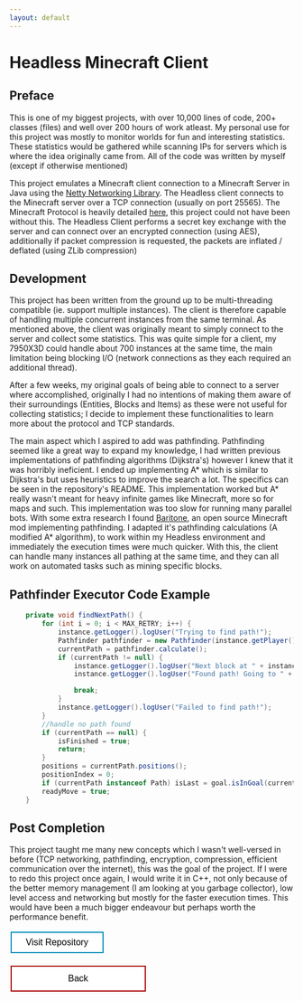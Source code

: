```yaml
---
layout: default
---
```


# Headless Minecraft Client

## Preface
This is one of my biggest projects, with over 10,000 lines of code, 200+ classes (files) and well over 200 hours of work atleast. My personal use for this project was mostly to monitor worlds for fun and interesting statistics. These statistics would be gathered while scanning IPs for servers which is where the idea originally came from. All of the code was written by myself (except if otherwise mentioned)

This project emulates a Minecraft client connection to a Minecraft Server in Java using the [Netty Networking Library](https://netty.io/). The Headless client connects to the Minecraft server over a TCP connection (usually on port 25565). The Minecraft Protocol is heavily detailed [here](https://wiki.vg/), this project could not have been without this. The Headless Client performs a secret key exchange with the server and can connect over an encrypted connection (using AES), additionally if packet compression is requested, the packets are inflated / deflated (using ZLib compression)

## Development



This project has been written from the ground up to be multi-threading compatible (ie. support multiple instances). The client is therefore capable of handling multiple concurrent instances from the same terminal. As mentioned above, the client was originally meant to simply connect to the server and collect some statistics. This was quite simple for a client, my 7950X3D could handle about 700 instances at the same time, the main limitation being blocking I/O (network connections as they each required an additional thread).

After a few weeks, my original goals of being able to connect to a server where accomplished, originally I had no intentions of making them aware of their surroundings (Entities, Blocks and Items) as these were not useful for collecting statistics; I decide to implement these functionalities to learn more about the protocol and TCP standards.

The main aspect which I aspired to add was pathfinding. Pathfinding seemed like a great way to expand my knowledge, I had written previous implementations of pathfinding algorithms (Dijkstra's) however I knew that it was horribly ineficient. I ended up implementing A* which is similar to Dijkstra's but uses heuristics to improve the search a lot. The specifics can be seen in the repository's README. This implementation worked but A* really wasn't meant for heavy infinite games like Minecraft, more so for maps and such. This implementation was too slow for running many parallel bots. With some extra research I found [Baritone](https://github.com/cabaletta/baritone), an open source Minecraft mod implementing pathfinding. I adapted it's pathfinding calculations (A modified A* algorithm), to work within my Headless environment and immediately the execution times were much quicker. With this, the client can handle many instances all pathing at the same time, and they can all work on automated tasks such as mining specific blocks. 

## Pathfinder Executor Code Example
```java
    private void findNextPath() {
        for (int i = 0; i < MAX_RETRY; i++) {
            instance.getLogger().logUser("Trying to find path!");
            Pathfinder pathfinder = new Pathfinder(instance.getPlayer().getBlockPos(), goal, new CalculationContext(instance.getWorld(), new BlockBreakTickCache(instance.getPlayer().getInventory())));
            currentPath = pathfinder.calculate();
            if (currentPath != null) {
                instance.getLogger().logUser("Next block at " + instance.getWorld().getBlock(currentPath.positions().getLast()));
                instance.getLogger().logUser("Found path! Going to " + currentPath.positions().getLast() + " type : " + instance.getWorld().getBlock(currentPath.positions().getLast()));

                break;
            }
            instance.getLogger().logUser("Failed to find path!");
        }
        //handle no path found
        if (currentPath == null) {
            isFinished = true;
            return;
        }
        positions = currentPath.positions();
        positionIndex = 0;
        if (currentPath instanceof Path) isLast = goal.isInGoal(currentPath.getDest());
        readyMove = true;
    }
```

## Post Completion

This project taught me many new concepts which I wasn't well-versed in before (TCP networking, pathfinding, encryption, compression, efficient communication over the internet), this was the goal of the project. If I were to redo this project once again, I would write it in C++, not only because of the better memory management (I am looking at you garbage collector), low level access and networking but mostly for the faster execution times. This would have been a much bigger endeavour but perhaps worth the performance benefit.



<style>
.button {
  border: none;
  color: white;
  text-align: center;
  text-decoration: none;
  display: inline-block;
  font-size: 16px;
  margin: 4px 2px;
  cursor: pointer;
}

.repo {
 padding: 8px 25px;
 background-color: #008CBA;
} /* Blue */


.repo {
  background-color: white;
  color: black;
  border: 2px solid #008CBA;
}

.repo:hover {
  background-color: #008CBA;
  color: white;
}

.back {
  padding: 12px 100px;
  background-color: #aa0405;
} /* Red */

.back {
  background-color: white;
  color: black;
  border: 2px solid #aa0405;
}

.back:hover {
  background-color: #aa0405;
  color: white;
}
</style>

<a target="_blank" href="https://github.com/Hypericat/HeadlessMC"> <button class="button repo">Visit Repository</button></a>

<a href="./"> <button class="button back">Back</button></a>